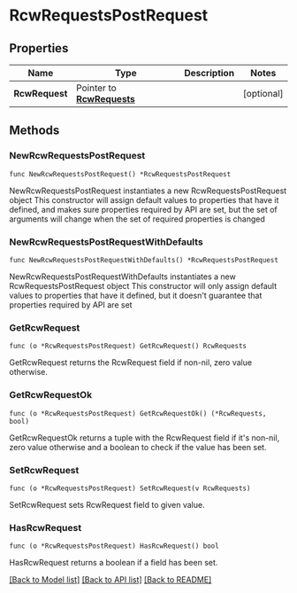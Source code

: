 # RcwRequestsPostRequest

## Properties

Name | Type | Description | Notes
------------ | ------------- | ------------- | -------------
**RcwRequest** | Pointer to [**RcwRequests**](RcwRequests.md) |  | [optional] 

## Methods

### NewRcwRequestsPostRequest

`func NewRcwRequestsPostRequest() *RcwRequestsPostRequest`

NewRcwRequestsPostRequest instantiates a new RcwRequestsPostRequest object
This constructor will assign default values to properties that have it defined,
and makes sure properties required by API are set, but the set of arguments
will change when the set of required properties is changed

### NewRcwRequestsPostRequestWithDefaults

`func NewRcwRequestsPostRequestWithDefaults() *RcwRequestsPostRequest`

NewRcwRequestsPostRequestWithDefaults instantiates a new RcwRequestsPostRequest object
This constructor will only assign default values to properties that have it defined,
but it doesn't guarantee that properties required by API are set

### GetRcwRequest

`func (o *RcwRequestsPostRequest) GetRcwRequest() RcwRequests`

GetRcwRequest returns the RcwRequest field if non-nil, zero value otherwise.

### GetRcwRequestOk

`func (o *RcwRequestsPostRequest) GetRcwRequestOk() (*RcwRequests, bool)`

GetRcwRequestOk returns a tuple with the RcwRequest field if it's non-nil, zero value otherwise
and a boolean to check if the value has been set.

### SetRcwRequest

`func (o *RcwRequestsPostRequest) SetRcwRequest(v RcwRequests)`

SetRcwRequest sets RcwRequest field to given value.

### HasRcwRequest

`func (o *RcwRequestsPostRequest) HasRcwRequest() bool`

HasRcwRequest returns a boolean if a field has been set.


[[Back to Model list]](../README.md#documentation-for-models) [[Back to API list]](../README.md#documentation-for-api-endpoints) [[Back to README]](../README.md)


